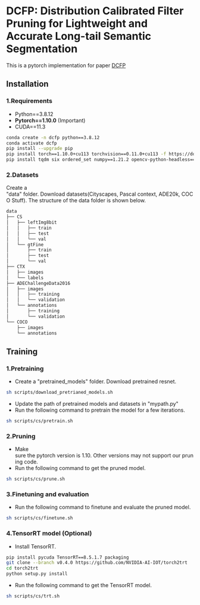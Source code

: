 # DCFP: Distribution Calibrated Filter Pruning for Lightweight and Accurate Long-tail Semantic Segmentation

This is a pytorch implementation for paper [DCFP](https://ieeexplore.ieee.org/abstract/document/10364745)

## Installation

### 1.Requirements

- Python==3.8.12
- **Pytorch==1.10.0** (Important)
- CUDA==11.3

```bash
conda create -n dcfp python==3.8.12
conda activate dcfp
pip install --upgrade pip
pip install torch==1.10.0+cu113 torchvision==0.11.0+cu113 -f https://download.pytorch.org/whl/cu113/torch_stable.html 
pip install tqdm six ordered_set numpy==1.21.2 opencv-python-headless==4.1.2.30 scipy==1.5.4
```

### 2.Datasets
Create a "data" folder. Download datasets(Cityscapes, Pascal context, ADE20k, COCO Stuff). The structure of the data folder is shown below.

  ```bash
  data
  ├── CS
  │   ├── leftImg8bit
  │   │   ├── train
  │   │   ├── test
  │   │   └── val
  │   └── gtFine
  │       ├── train
  │       ├── test
  │       └── val
  ├── CTX
  │   ├── images
  │   └── labels
  ├── ADEChallengeData2016
  │   ├── images
  │   │   ├── training
  │   │   └── validation
  │   └── annotations
  │       ├── training
  │       └── validation
  └── COCO
      ├── images
      └── annotations
  ```

## Training

### 1.Pretraining
 - Create a "pretrained_models" folder. Download pretrained resnet.
```bash
sh scripts/download_pretrianed_models.sh
```
 - Update the path of pretrained models and datasets in "mypath.py"
 - Run the following command to pretrain the model for a few iterations.
```bash
sh scripts/cs/pretrain.sh
```

### 2.Pruning
 - Make sure the pytorch version is 1.10. Other versions may not support our pruning code.
 - Run the following command to get the pruned model.
```bash
sh scripts/cs/prune.sh
```

### 3.Finetuning and evaluation
 - Run the following command to finetune and evaluate the pruned model.
```bash
sh scripts/cs/finetune.sh
```

### 4.TensorRT model (Optional)
 - Install TensorRT.
```bash
pip install pycuda TensorRT==8.5.1.7 packaging
git clone --branch v0.4.0 https://github.com/NVIDIA-AI-IOT/torch2trt 
cd torch2trt
python setup.py install
```
 - Run the following command to get the TensorRT model.
```bash
sh scripts/cs/trt.sh
```
